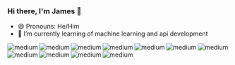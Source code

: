 ### Hi there, I'm James 👋
- 😄 Pronouns: He/Him
- 🌱 I’m currently learning of machine learning and api development

<img align="left" alt="medium" src="https://img.shields.io/badge/JavaScript-323330?style=for-the-badge&logo=javascript&logoColor=F7DF1E" />

<img align="left" alt="medium" src="https://img.shields.io/badge/C%23-239120?style=for-the-badge&logo=c-sharp&logoColor=white" />

<img align="left" alt="medium" src="https://img.shields.io/badge/CSS3-1572B6?style=for-the-badge&logo=css3&logoColor=white" />

<img align="left" alt="medium" src="https://img.shields.io/badge/HTML5-E34F26?style=for-the-badge&logo=html5&logoColor=white" />

<img align="left" alt="medium" src="https://img.shields.io/badge/Python-FFD43B?style=for-the-badge&logo=python&logoColor=blue" />

<img align="left" alt="medium" src="https://img.shields.io/badge/R-276DC3?style=for-the-badge&logo=r&logoColor=white" />

<img align="left" alt="medium" src="https://img.shields.io/badge/TypeScript-007ACC?style=for-the-badge&logo=typescript&logoColor=white" />

<img align="left" alt="medium" src="https://img.shields.io/badge/fastapi-109989?style=for-the-badge&logo=FASTAPI&logoColor=white" />

<img align="left" alt="medium" src="https://img.shields.io/badge/fastapi-109989?style=for-the-badge&logo=FASTAPI&logoColor=white" />

<img align="left" alt="medium" src="https://img.shields.io/badge/fastapi-109989?style=for-the-badge&logo=FASTAPI&logoColor=white" />

<img align="left" alt="medium" src="https://img.shields.io/badge/fastapi-109989?style=for-the-badge&logo=FASTAPI&logoColor=white" />


